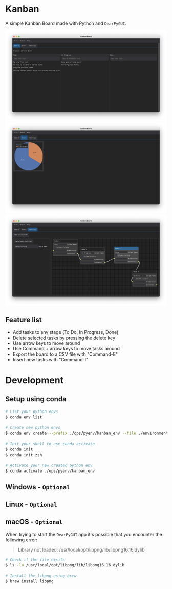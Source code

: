 # Kanban

A simple Kanban Board made with Python and `DearPyGUI`.

![img](doc/dear_kanban-board-1.png)
![img](doc/dear_kanban-stats-1.png)
![img](doc/dear_kanban-settings-1.png)

## Feature list

+ Add tasks to any stage (To Do, In Progress, Done)
+ Delete selected tasks by pressing the delete key
+ Use arrow keys to move around
+ Use Command + arrow keys to move tasks around
+ Export the board to a CSV file with "Command-E"
+ Insert new tasks with "Command-I"


# Development

## Setup using conda

```bash
# List your python envs
$ conda env list

# Create new python envs
$ conda env create --prefix ./ops/pyenv/kanban_env --file ./environment.yml

# Init your shell to use conda activate
$ conda init
$ conda init zsh

# Activate your new created python env
$ conda activate ./ops/pyenv/kanban_env
```

## Windows - `Optional`

## Linux - `Optional`

## macOS - `Optional`

When trying to start the `DearPyGUI` app it's possible that you encounter the following error: 

> Library not loaded: /usr/local/opt/libpng/lib/libpng16.16.dylib

```bash
# Check if the file exsits
$ ls -la /usr/local/opt/libpng/lib/libpng16.16.dylib

# Install the libpng using brew
$ brew install libpng
```
